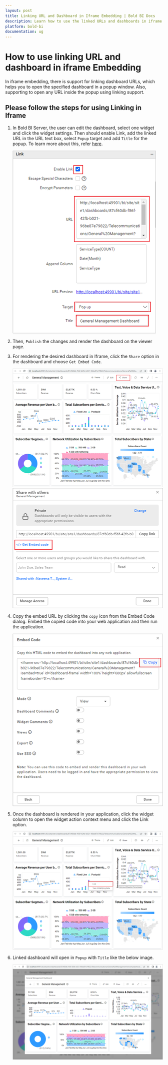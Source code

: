 ```yaml
---
layout: post
title: Linking URL and Dashboard in Iframe Embedding | Bold BI Docs
description: Learn how to use the linked URLs and dashboards in iframe embedding from Bold BI Server. Also, learn how to open any linked URL inside the popup instead a tab.
platform: bold-bi
documentation: ug
---
```


# How to use linking URL and dashboard in iframe Embedding
In iframe embedding, there is support for linking dashboard URLs, which helps you to open the specified dashboard in a popup window. Also, supporting to open any URL inside the popup using linking support.

## Please follow the steps for using Linking in Iframe
1. In Bold BI Server, the user can edit the dashboard, select one widget and click the widget settings. Then should enable Link, add the linked URL in the URL text box, select `Popup` target and add `Title` for the popup. To learn more about this, refer [here](/visualizing-data/working-with-widgets/linking-urls-and-dashboards/#pop-up).

    ![EnableLinking](/static/assets/faq/images/enable_linking_propertypanel.png)

2. Then, `Publish` the changes and render the dashboard on the viewer page.

3. For rendering the desired dashboard in Iframe, click the `Share` option in the dashboard and choose `Get Embed Code`.

    ![ShareOption](/static/assets/faq/images/click_share_option_dshboard.png) 
    ![GetEmbedCode](/static/assets/faq/images/click_get_embed_code.png) 

4. Copy the embed URL by clicking the `copy` icon from the Embed Code dialog. Embed the copied code into your web application and then run the application.

    ![GetEmbedCode](/static/assets/faq/images/copy_embed_code_url.png)

5.	Once the dashboard is rendered in your application, click the widget column to open the widget action context menu and click the Link option.

    ![LinkingDashboard](/static/assets/faq/images/click_linking_option_dashboard.png)

6.	Linked dashboard will open in `Popup` with `Title` like the below image.

    ![PopupDashboard](/static/assets/faq/images/get_popup_dashboard.png)